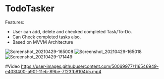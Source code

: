 
# TodoTasker

Features:
  * User can add, delete and checked completed Task/To-Do.
  * Can Check completed tasks also.
  * Based on MVVM Architecture
  
![Screenshot_20210429-165008](https://user-images.githubusercontent.com/50069977/116546055-cbdfa500-a90e-11eb-8e33-bf05aaeaab05.png)
![Screenshot_20210429-165018](https://user-images.githubusercontent.com/50069977/116546059-cda96880-a90e-11eb-9ea7-bca263a45ad5.png) 
![Screenshot_20210429-171449](https://user-images.githubusercontent.com/50069977/116546068-ce41ff00-a90e-11eb-8aa6-b51aaaf39ced.png)

#Video
https://user-images.githubusercontent.com/50069977/116546949-e403f400-a90f-11eb-89be-7f23fb8104b5.mp4
